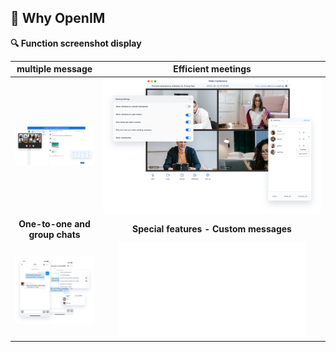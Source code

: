 ## :star2: Why OpenIM

**🔍 Function screenshot display**

<div align="center">


|             multiple message              |               Efficient meetings                |
| :---------------------------------------: | :---------------------------------------------: |
| ![multiple-message](./multiple-message.png) | ![efficient-meetings](./efficient-meetings.png) |
|      **One-to-one and group chats**       |     **Special features - Custom messages**      |
|      ![group-chat](./group-chat.png)      |   ![special-function](./special-function.md)    |

</div>
